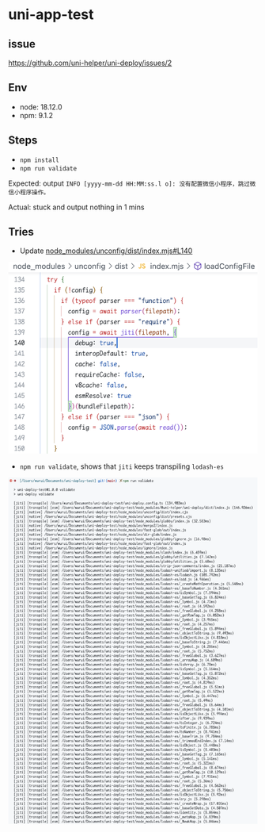 # uni-app-test

## issue

<https://github.com/uni-helper/uni-deploy/issues/2>

## Env

- node: 18.12.0
- npm: 9.1.2

## Steps

- `npm install`
- `npm run validate`

Expected: output `INFO [yyyy-mm-dd HH:MM:ss.l o]: 没有配置微信小程序，跳过微信小程序操作。`

Actual: stuck and output nothing in 1 mins

## Tries

- Update [node_modules/unconfig/dist/index.mjs#L140](./node_modules/unconfig/dist/index.mjs#L140)

![image1.png](./image1.png)

- `npm run validate`, shows that `jiti` keeps transpiling `lodash-es`

![image2.png](image2.png)
